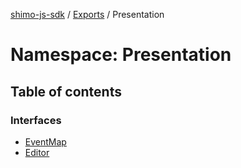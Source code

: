 [shimo-js-sdk](/README.md) / [Exports](/modules.md) / Presentation

# Namespace: Presentation

## Table of contents

### Interfaces

- [EventMap](/interfaces/Presentation.EventMap.md)
- [Editor](/interfaces/Presentation.Editor.md)
